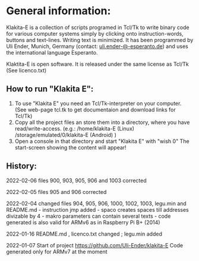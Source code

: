 General information:
====================
Klakita-E is a collection of scripts programed in Tcl/Tk to write binary code for various computer systems simply by clicking onto instruction-words, buttons and text-lines. Writing text is minimized.
It has been programmed by Uli Ender, Munich, Germany (contact: uli.ender-@-esperanto.de) 
and uses the international language Esperanto.

Klaktita-E is open software. It is released under the same license as Tcl/Tk (See licenco.txt)


How to run "Klakita E":
-----------------------
1) To use "Klakita E" you need an Tcl/Tk-interpreter on your computer. 
   (See web-page tcl.tk to get documentaion and download links for Tcl/Tk)
2) Copy all the project files an store them into a directory, where you have read/write-access.
   (e.g.:  /home/klakita-E (Linux) /storage/emulated/0/klakita-E (Android) )
3) Open a console in that directory and start "Klakita E" with  "wish 0"
   The start-screen showing the content will appear!


History:
--------
2022-02-06      files 900, 903, 905, 906 and 1003 corrected

2022-02-05      files 905 and 906 corrected

2022-02-04      changed files 904, 905, 906, 1000, 1002, 1003, legu.min and README.md
              - instruction jmp added
              - spaco creates spaces till addresses divizable by 4
              - makro parameters can contain several texts
              - code generated is also valid for ARMv6 as in Raspberry Pi B+ (2014)
              
2022-01-16      README.md , licenco.txt changed ;  legu.min added

2022-01-07	Start of project https://github.com/Uli-Ender/klakita-E
                Code generated only for ARMv7 at the moment
                
